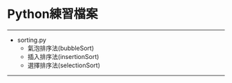 # Python練習檔案
--------------



* sorting.py
  * 氣泡排序法(bubbleSort)
  * 插入排序法(insertionSort)
  * 選擇排序法(selectionSort)



***

